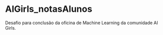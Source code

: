 # AIGirls_notasAlunos
Desafio para conclusão da oficina de Machine Learning da comunidade AI Girls.

